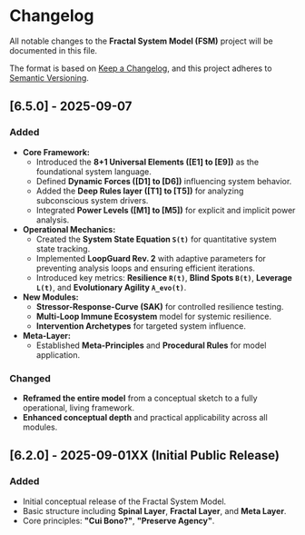 # Changelog

All notable changes to the **Fractal System Model (FSM)** project will be documented in this file.

The format is based on [Keep a Changelog](https://keepachangelog.com/en/1.0.0/),
and this project adheres to [Semantic Versioning](https://semver.org/spec/v2.0.0.html).

## [6.5.0] - 2025-09-07
### Added
- **Core Framework:**
  - Introduced the **8+1 Universal Elements ([E1] to [E9])** as the foundational system language.
  - Defined **Dynamic Forces ([D1] to [D6])** influencing system behavior.
  - Added the **Deep Rules layer ([T1] to [T5])** for analyzing subconscious system drivers.
  - Integrated **Power Levels ([M1] to [M5])** for explicit and implicit power analysis.
- **Operational Mechanics:**
  - Created the **System State Equation `S(t)`** for quantitative system state tracking.
  - Implemented **LoopGuard Rev. 2** with adaptive parameters for preventing analysis loops and ensuring efficient iterations.
  - Introduced key metrics: **Resilience `R(t)`**, **Blind Spots `B(t)`**, **Leverage `L(t)`**, and **Evolutionary Agility `A_evo(t)`**.
- **New Modules:**
  - **Stressor-Response-Curve (SAK)** for controlled resilience testing.
  - **Multi-Loop Immune Ecosystem** model for systemic resilience.
  - **Intervention Archetypes** for targeted system influence.
- **Meta-Layer:**
  - Established **Meta-Principles** and **Procedural Rules** for model application.

### Changed
- **Reframed the entire model** from a conceptual sketch to a fully operational, living framework.
- **Enhanced conceptual depth** and practical applicability across all modules.

## [6.2.0] - 2025-09-01XX (Initial Public Release)
### Added
- Initial conceptual release of the Fractal System Model.
- Basic structure including **Spinal Layer**, **Fractal Layer**, and **Meta Layer**.
- Core principles: **"Cui Bono?"**, **"Preserve Agency"**.
